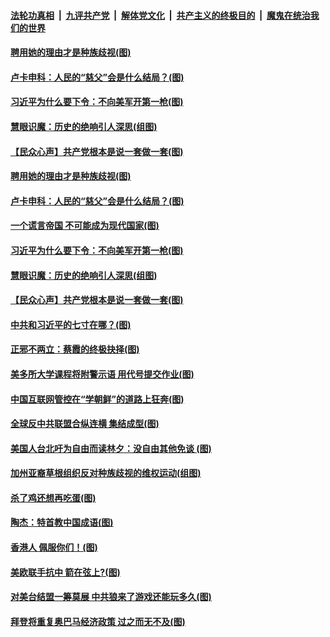 ####  [法轮功真相](../../../../basic/blob/master/README.md?t=08231931) &nbsp;|&nbsp; [九评共产党](../../../../9ping.md/blob/master/README.md?t=08231931) &nbsp;|&nbsp; [解体党文化](../../../../jtdwh.md/blob/master/README.md?t=08231931)  &nbsp;|&nbsp; [共产主义的终极目的](../../../../gczydzjmd.md/blob/master/README.md?t=08231931) &nbsp;|&nbsp; [魔鬼在统治我们的世界](../../../../mgztzwmdsj.md/blob/master/README.md?t=08231931) 

#### [聘用她的理由才是种族歧视(图)](../pages/p4/943863.md?t=08231931) 

#### [卢卡申科：人民的“慈父”会是什么结局？(图)](../pages/p4/943818.md?t=08231931) 

#### [习近平为什么要下令：不向美军开第一枪(图)](../pages/p4/943866.md?t=08231931) 

#### [慧眼识魔：历史的绝响引人深思(组图)](../pages/p4/943825.md?t=08231931) 


#### [【民众心声】共产党根本是说一套做一套(图)](../pages/p4/943078.md?t=08231931) 

#### [聘用她的理由才是种族歧视(图)](../pages/p4/943863.md?t=08231931) 

#### [卢卡申科：人民的“慈父”会是什么结局？(图)](../pages/p4/943818.md?t=08231931) 

#### [一个谎言帝国 不可能成为现代国家(图)](../pages/p4/943845.md?t=08231931) 

#### [习近平为什么要下令：不向美军开第一枪(图)](../pages/p4/943866.md?t=08231931) 

#### [慧眼识魔：历史的绝响引人深思(组图)](../pages/p4/943825.md?t=08231931) 


#### [【民众心声】共产党根本是说一套做一套(图)](../pages/p4/943078.md?t=08231931) 

#### [中共和习近平的七寸在哪？(图)](../pages/p4/943743.md?t=08231931) 

#### [正邪不两立：蔡霞的终极抉择(图)](../pages/p4/943763.md?t=08231931) 

#### [美多所大学课程将附警示语 用代号提交作业(图)](../pages/p4/943747.md?t=08231931) 

#### [中国互联网管控在“学朝鲜”的道路上狂奔(图)](../pages/p4/943750.md?t=08231931) 

#### [全球反中共联盟合纵连横 集结成型(图)](../pages/p4/943745.md?t=08231931) 

#### [美国人台北吁为自由而读林夕：没自由其他免谈 (图)](../pages/p4/943760.md?t=08231931) 

#### [加州亚裔草根组织反对种族歧视的维权运动(组图)](../pages/p4/943679.md?t=08231931) 

#### [杀了鸡还想再吃蛋(图)](../pages/p4/943678.md?t=08231931) 

#### [陶杰：特首教中国成语(图)](../pages/p4/943677.md?t=08231931) 

#### [香港人 佩服你们！(图)](../pages/p4/943673.md?t=08231931) 

#### [美欧联手抗中 箭在弦上?(图)](../pages/p4/943672.md?t=08231931) 

#### [对美台结盟一筹莫展 中共狼来了游戏还能玩多久(图)](../pages/p4/943670.md?t=08231931) 

#### [拜登将重复奥巴马经济政策 过之而无不及(图)](../pages/p4/943668.md?t=08231931) 

